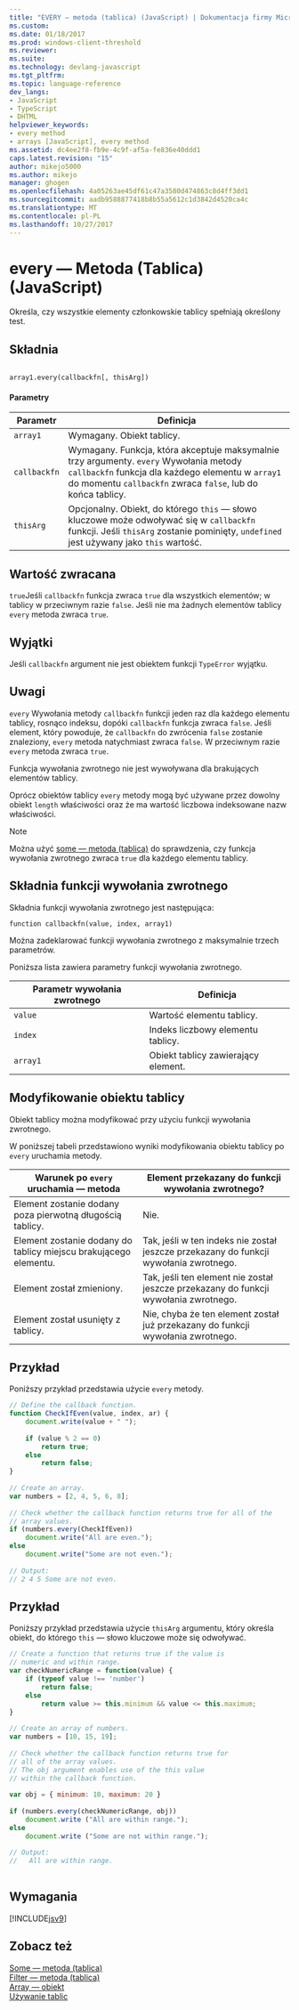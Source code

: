```yaml
---
title: "EVERY — metoda (tablica) (JavaScript) | Dokumentacja firmy Microsoft"
ms.custom: 
ms.date: 01/18/2017
ms.prod: windows-client-threshold
ms.reviewer: 
ms.suite: 
ms.technology: devlang-javascript
ms.tgt_pltfrm: 
ms.topic: language-reference
dev_langs:
- JavaScript
- TypeScript
- DHTML
helpviewer_keywords:
- every method
- arrays [JavaScript], every method
ms.assetid: dc4ee2f8-fb9e-4c9f-af5a-fe836e40ddd1
caps.latest.revision: "15"
author: mikejo5000
ms.author: mikejo
manager: ghogen
ms.openlocfilehash: 4a05263ae45df61c47a3580d474863c8d4ff3dd1
ms.sourcegitcommit: aadb9588877418b8b55a5612c1d3842d4520ca4c
ms.translationtype: MT
ms.contentlocale: pl-PL
ms.lasthandoff: 10/27/2017
---
```

# <a name="every-method-array-javascript"></a>every — Metoda (Tablica) (JavaScript)
Określa, czy wszystkie elementy członkowskie tablicy spełniają określony test.  
  
## <a name="syntax"></a>Składnia  
  
```  
  
array1.every(callbackfn[, thisArg])  
```  
  
#### <a name="parameters"></a>Parametry  
  
|Parametr|Definicja|  
|---------------|----------------|  
|`array1`|Wymagany. Obiekt tablicy.|  
|`callbackfn`|Wymagany. Funkcja, która akceptuje maksymalnie trzy argumenty. `every` Wywołania metody `callbackfn` funkcja dla każdego elementu w `array1` do momentu `callbackfn` zwraca `false`, lub do końca tablicy.|  
|`thisArg`|Opcjonalny. Obiekt, do którego `this` — słowo kluczowe może odwoływać się w `callbackfn` funkcji. Jeśli `thisArg` zostanie pominięty, `undefined` jest używany jako `this` wartość.|  
  
## <a name="return-value"></a>Wartość zwracana  
 `true`Jeśli `callbackfn` funkcja zwraca `true` dla wszystkich elementów; w tablicy w przeciwnym razie `false`. Jeśli nie ma żadnych elementów tablicy `every` metoda zwraca `true`.  
  
## <a name="exceptions"></a>Wyjątki  
 Jeśli `callbackfn` argument nie jest obiektem funkcji `TypeError` wyjątku.  
  
## <a name="remarks"></a>Uwagi  
 `every` Wywołania metody `callbackfn` funkcji jeden raz dla każdego elementu tablicy, rosnąco indeksu, dopóki `callbackfn` funkcja zwraca `false`. Jeśli element, który powoduje, że `callbackfn` do zwrócenia `false` zostanie znaleziony, `every` metoda natychmiast zwraca `false`. W przeciwnym razie `every` metoda zwraca `true`.  
  
 Funkcja wywołania zwrotnego nie jest wywoływana dla brakujących elementów tablicy.  
  
 Oprócz obiektów tablicy `every` metody mogą być używane przez dowolny obiekt `length` właściwości oraz że ma wartość liczbowa indeksowane nazw właściwości.  
  
> [!NOTE]
>  Można użyć [some — metoda (tablica)](../../javascript/reference/some-method-array-javascript.md) do sprawdzenia, czy funkcja wywołania zwrotnego zwraca `true` dla każdego elementu tablicy.  
  
## <a name="callback-function-syntax"></a>Składnia funkcji wywołania zwrotnego  
 Składnia funkcji wywołania zwrotnego jest następująca:  
  
 `function callbackfn(value, index, array1)`  
  
 Można zadeklarować funkcji wywołania zwrotnego z maksymalnie trzech parametrów.  
  
 Poniższa lista zawiera parametry funkcji wywołania zwrotnego.  
  
|Parametr wywołania zwrotnego|Definicja|  
|------------------------|----------------|  
|`value`|Wartość elementu tablicy.|  
|`index`|Indeks liczbowy elementu tablicy.|  
|`array1`|Obiekt tablicy zawierający element.|  
  
## <a name="modifying-the-array-object"></a>Modyfikowanie obiektu tablicy  
 Obiekt tablicy można modyfikować przy użyciu funkcji wywołania zwrotnego.  
  
 W poniższej tabeli przedstawiono wyniki modyfikowania obiektu tablicy po `every` uruchamia metody.  
  
|Warunek po `every` uruchamia — metoda|Element przekazany do funkcji wywołania zwrotnego?|  
|-----------------------------------------------|------------------------------------------|  
|Element zostanie dodany poza pierwotną długością tablicy.|Nie.|  
|Element zostanie dodany do tablicy miejscu brakującego elementu.|Tak, jeśli w ten indeks nie został jeszcze przekazany do funkcji wywołania zwrotnego.|  
|Element został zmieniony.|Tak, jeśli ten element nie został jeszcze przekazany do funkcji wywołania zwrotnego.|  
|Element został usunięty z tablicy.|Nie, chyba że ten element został już przekazany do funkcji wywołania zwrotnego.|  
  
## <a name="example"></a>Przykład  
 Poniższy przykład przedstawia użycie `every` metody.  
  
```JavaScript  
// Define the callback function.  
function CheckIfEven(value, index, ar) {  
    document.write(value + " ");  
  
    if (value % 2 == 0)  
        return true;  
    else  
        return false;  
}  
  
// Create an array.  
var numbers = [2, 4, 5, 6, 8];  
  
// Check whether the callback function returns true for all of the  
// array values.  
if (numbers.every(CheckIfEven))  
    document.write("All are even.");  
else  
    document.write("Some are not even.");  
  
// Output:  
// 2 4 5 Some are not even.  
```  
  
## <a name="example"></a>Przykład  
 Poniższy przykład przedstawia użycie `thisArg` argumentu, który określa obiekt, do którego `this` — słowo kluczowe może się odwoływać.  
  
```JavaScript  
// Create a function that returns true if the value is  
// numeric and within range.  
var checkNumericRange = function(value) {  
    if (typeof value !== 'number')  
        return false;  
    else   
        return value >= this.minimum && value <= this.maximum;  
}  
  
// Create an array of numbers.  
var numbers = [10, 15, 19];  
  
// Check whether the callback function returns true for  
// all of the array values.  
// The obj argument enables use of the this value  
// within the callback function.  
  
var obj = { minimum: 10, maximum: 20 }  
  
if (numbers.every(checkNumericRange, obj))  
    document.write ("All are within range.");  
else  
    document.write ("Some are not within range.");  
  
// Output:  
//   All are within range.  
  
```  
  
## <a name="requirements"></a>Wymagania  
 [!INCLUDE[jsv9](../../javascript/includes/jsv9-md.md)]  
  
## <a name="see-also"></a>Zobacz też  
 [Some — metoda (tablica)](../../javascript/reference/some-method-array-javascript.md)   
 [Filter — metoda (tablica)](../../javascript/reference/filter-method-array-javascript.md)   
 [Array — obiekt](../../javascript/reference/array-object-javascript.md)   
 [Używanie tablic](../../javascript/advanced/using-arrays-javascript.md)